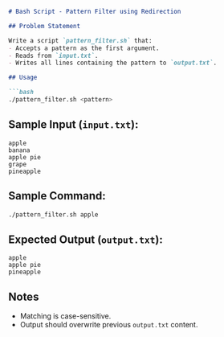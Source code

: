 ```markdown
# Bash Script - Pattern Filter using Redirection

## Problem Statement

Write a script `pattern_filter.sh` that:
- Accepts a pattern as the first argument.
- Reads from `input.txt`.
- Writes all lines containing the pattern to `output.txt`.

## Usage

```bash
./pattern_filter.sh <pattern>
```

## Sample Input (`input.txt`):
```
apple
banana
apple pie
grape
pineapple
```

## Sample Command:
```bash
./pattern_filter.sh apple
```

## Expected Output (`output.txt`):
```
apple
apple pie
pineapple
```

## Notes
- Matching is case-sensitive.
- Output should overwrite previous `output.txt` content.
```